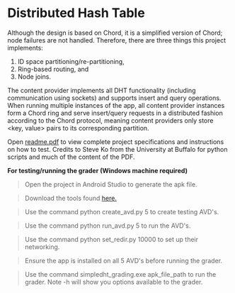 # Distributed Hash Table
Although the design is based on Chord, it is a simplified version of Chord; node failures are not
handled. Therefore, there are three things this project implements:
1) ID space partitioning/re-partitioning,
2) Ring-based routing, and
3) Node joins.

The content provider implements all DHT functionality (including communication using sockets) and
supports insert and query operations. When running multiple instances of the app, all content
provider instances form a Chord ring and serve insert/query requests in a distributed
fashion according to the Chord protocol, meaning content providers only store <key, value> pairs to its corresponding partition.

Open [readme.pdf](https://github.com/Cabbler25/SimpleDHT/blob/master/readme.pdf) to view complete project specifications and instructions on how to test. Credits to Steve Ko from the University at Buffalo for python scripts and much of the content of the PDF.

**For testing/running the grader (Windows machine required)**
>Open the project in Android Studio to generate the apk file.

>Download the tools found [here.](https://github.com/Cabbler25/Distributed-Hash-Table/tree/master/Testing_Tools)

>Use the command python create_avd.py 5 to create testing AVD's.

>Use the command python run_avd.py 5 to run the AVD's.

>Use the command python set_redir.py 10000 to set up their networking.

>Ensure the app is installed on all 5 AVD's before running the grader.

>Use the command simpledht_grading.exe apk_file_path to run the grader. Note -h will show you options available to the grader.


